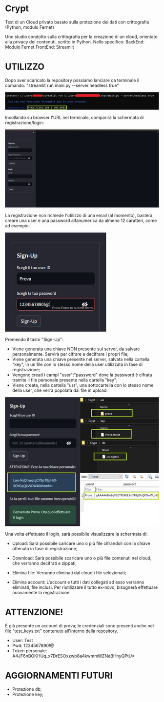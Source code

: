 # Crypt
Test di un Cloud privato basato sulla protezione dei dati con crittografia (Python, modulo Fernet)


Uno studio condotto sulla crittografia per la creazione di un cloud, orientato alla privacy dei contenuti, scritto in Python. Nello specifico:
BackEnd: Modulo Fernet
FrontEnd: Streamlit


# UTILIZZO
Dopo aver scaricato la repository possiamo lanciare da terminale il comando: "streamlit run main.py --server.headless true"

![Alt text](https://github.com/Algorytmo/Crypt/blob/90168af6db5b96927c4cf0b9568c49b4a288bd5b/sceenshot/cmd.jpg?raw=true "cmd")

Incollando su browser l'URL nel terminale, comparirà la schermata di registrazione/login:

![Alt text](https://github.com/Algorytmo/Crypt/blob/90168af6db5b96927c4cf0b9568c49b4a288bd5b/sceenshot/homepage.jpg?raw=true "homepage")

La registrazione non richiede l'utilizzo di una email (al momento), basterà creare una user e una password alfanumerica da almeno 12 caratteri, come ad esempio:

![Alt text](https://github.com/Algorytmo/Crypt/blob/90168af6db5b96927c4cf0b9568c49b4a288bd5b/sceenshot/signup.jpg?raw=true "signup")

Premendo il tasto "Sign-Up":
- Viene generata una chiave NON presente sul server, da salvare personalmente. Servirà per cifrare e decifrare i propri file;
- Viene generata una chiave presente nel server, salvata nella cartella "key", in un file con lo stesso nome della user utilizzata in fase di registrazione;
- Vengono creati i campi "user":"password" dove la password è cifrata tramite il file personale presente nella cartella "key";
- Viene creata, nella cartella "usr", una sottocartella con lo stesso nome della user, che verrà popolata dai file in upload.

![Alt text](https://github.com/Algorytmo/Crypt/blob/90168af6db5b96927c4cf0b9568c49b4a288bd5b/sceenshot/signup-after.jpg?raw=true "signup-after")

Una volta effettuato il login, sarà possibile visualizzare la schermata di:
- Upload:
Sarà possibile caricare uno o più file cifrandoli con la chiave ottenuta in fase di registrazione;

- Download:
Sarà possibile scaricare uno o più file contenuti nel cloud, che verranno decifrati e zippati;

- Elimina file:
Verranno eliminati dal cloud i file selezionati;

- Elimina account:
L'account e tutti i dati collegati ad esso verranno eliminati, file inclusi.
Per riutilizzare il tutto ex-novo, bisognerà effettuare nuovamente la registrazione. 


# ATTENZIONE!
È già presente un account di prova;
le credenziali sono presenti anche nel file "test_keys.txt" contenuto all'interno della repository.
- User: Test
- Pwd: 1234567890!@
- Token personale: A4JF6nBOKHUq_x7DrESOxzwb8a4kwmmWZNeBHhyQPtU=



# AGGIORNAMENTI FUTURI
- Protezione db;
- Protezione key;

